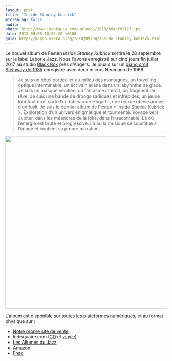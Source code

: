 ```yaml
---
layout: post
title: "Inside Stanley Kubrick"
microblog: false
audio: 
photo: http://www.jeankapsa.com/uploads/2018/66aef92127.jpg
date: 2018-09-08 10:02:20 +0100
guid: http://kapsa.micro.blog/2018/09/08/inside-stanley-kubrick.html
---
```

Le nouvel album de Festen _Inside Stanley Kubrick_ sortira le 28 septembre sur le label Laborie Jazz. Nous l'avons enregistré sur cinq jours fin juillet 2017 au studio [Black Box](www.studioblackbox.fr) près d'Angers. Je jouais sur un [piano droit Steinway de 1935](http://www.jeankapsa.com/uploads/2018/1b3c0b2234.jpg) enregistré avec deux micros Neumann de 1966.  

> Je suis un hôtel particulier au milieu des montagnes, un travelling optique interminable, un écrivain aliéné dans un labyrinthe de glace. Je suis un masque vénitien, un fantasme interdit, un fragment de rêve. Je suis une bande de droogs sadiques et intrépides, un jeune lord tout droit sorti d’un tableau de Hogarth, une recrue obèse armée d’un fusil. Je suis le dernier album de Festen « Inside Stanley Kubrick ». Exploration d’un univers énigmatique et tourmenté. Voyage vers Jupiter, dans les méandres de la folie, dans l’inracontable. Là où l’énergie est brute et progressive. Là où la musique se substitue à l’image et contient sa propre narration.

<img src="http://www.jeankapsa.com/uploads/2018/66aef92127.jpg" width="600" height="538" />

L'album est disponible sur [toutes les plateformes numériques](https://idol.lnk.to/InsideStanleyKubrick), et au format physique sur : 
* [Notre propre site de vente](http://festen.bigcartel.com)
* ledisquaire.com ([CD](https://www.ledisquaire.com/accueil/18716-festen-3341348161969.html) et [vinyle](https://www.ledisquaire.com/accueil/18987-festen-3341342161965.html)) 
* [Les Allumés du Jazz](https://www.lesallumesdujazz.com/produit-inside-stanley-kubrick,2539.html)
* [Amazon](https://www.amazon.fr/Inside-Stanley-Kubrick-Festen/dp/B07FDPF46Z/ref=tmm_acd_swatch_0?_encoding=UTF8&qid=1538210167&sr=1-1)
* [Fnac](https://musique.fnac.com/a12663542/Festen-Inside-Stanley-Kubrick-CD-album)
